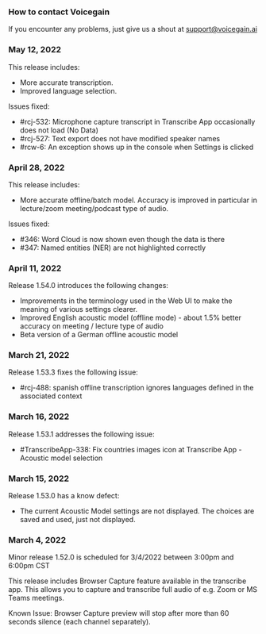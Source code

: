 ### How to contact Voicegain

If you encounter any problems, just give us a shout at support@voicegain.ai

### May 12, 2022

This release includes:
* More accurate transcription.
* Improved language selection.

Issues fixed:
* #rcj-532: Microphone capture transcript in Transcribe App occasionally does not load (No Data)
* #rcj-527: Text export does not have modified speaker names
* #rcw-6: An exception shows up in the console when Settings is clicked

### April 28, 2022

This release includes:
* More accurate offline/batch model. Accuracy is improved in particular in lecture/zoom meeting/podcast type of audio.

Issues fixed:
* #346: Word Cloud is now shown even though the data is there 
* #347: Named entities (NER) are not highlighted correctly 

### April 11, 2022

Release 1.54.0 introduces the following changes:
* Improvements in the terminology used in the Web UI to make the meaning of various settings clearer.
* Improved English acoustic model (offline mode) - about 1.5% better accuracy on meeting / lecture type of audio
* Beta version of a German offline acoustic model

### March 21, 2022

Release 1.53.3 fixes the following issue:
* #rcj-488: spanish offline transcription ignores languages defined in the associated context

### March 16, 2022

Release 1.53.1 addresses the following issue:
* #TranscribeApp-338: Fix countries images icon at Transcribe App - Acoustic model selection

### March 15, 2022

Release 1.53.0 has a know defect:
* The current Acoustic Model settings are not displayed. The choices are saved and used, just not displayed. 

### March 4, 2022

Minor release 1.52.0 is scheduled for 3/4/2022 between 3:00pm and 6:00pm CST

This release includes Browser Capture feature available in the transcribe app. This allows you to capture and transcribe full audio of e.g. Zoom or MS Teams meetings.

Known Issue: Browser Capture preview will stop after more than 60 seconds silence (each channel separately). 






























 













































